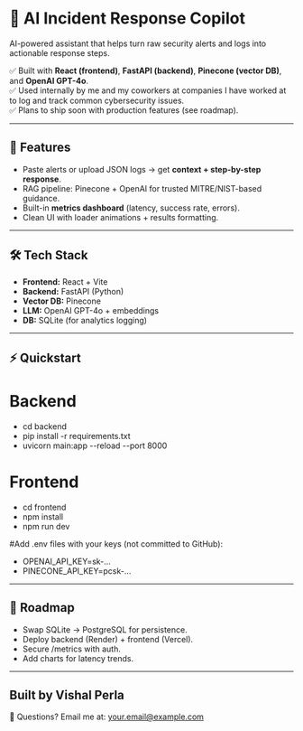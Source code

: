 # 🔐 AI Incident Response Copilot

AI-powered assistant that helps turn raw security alerts and logs into actionable response steps.

✅ Built with **React (frontend)**, **FastAPI (backend)**, **Pinecone (vector DB)**, and **OpenAI GPT-4o**.  
✅ Used internally by me and my coworkers at companies I have worked at to log and track common cybersecurity issues.  
✅ Plans to ship soon with production features (see roadmap).

---

## 🚀 Features
- Paste alerts or upload JSON logs → get **context + step-by-step response**.  
- RAG pipeline: Pinecone + OpenAI for trusted MITRE/NIST-based guidance.  
- Built-in **metrics dashboard** (latency, success rate, errors).  
- Clean UI with loader animations + results formatting.

---

## 🛠️ Tech Stack
- **Frontend:** React + Vite  
- **Backend:** FastAPI (Python)  
- **Vector DB:** Pinecone  
- **LLM:** OpenAI GPT-4o + embeddings  
- **DB:** SQLite (for analytics logging)

---

## ⚡ Quickstart
# Backend
- cd backend
- pip install -r requirements.txt
- uvicorn main:app --reload --port 8000

# Frontend
- cd frontend
- npm install
- npm run dev

#Add .env files with your keys (not committed to GitHub):
- OPENAI_API_KEY=sk-...
- PINECONE_API_KEY=pcsk-...

---

## 📍 Roadmap
- Swap SQLite → PostgreSQL for persistence.
- Deploy backend (Render) + frontend (Vercel).
- Secure /metrics with auth.
- Add charts for latency trends.

---

## Built by **Vishal Perla**  
📧 Questions? Email me at: [your.email@example.com](mailto:your.email@example.com)
